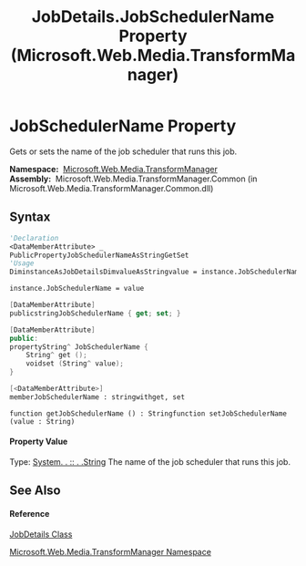 ﻿---
title: JobDetails.JobSchedulerName Property  (Microsoft.Web.Media.TransformManager)
TOCTitle: JobSchedulerName Property
ms:assetid: P:Microsoft.Web.Media.TransformManager.JobDetails.JobSchedulerName
ms:mtpsurl: https://msdn.microsoft.com/en-us/library/microsoft.web.media.transformmanager.jobdetails.jobschedulername(v=VS.90)
ms:contentKeyID: 35521018
ms.date: 06/14/2012
mtps_version: v=VS.90
f1_keywords:
- Microsoft.Web.Media.TransformManager.JobDetails.set_JobSchedulerName
- Microsoft.Web.Media.TransformManager.JobDetails.get_JobSchedulerName
- Microsoft.Web.Media.TransformManager.JobDetails.JobSchedulerName
dev_langs:
- CSharp
- JScript
- VB
- FSharp
- c++
api_location:
- Microsoft.Web.Media.TransformManager.Common.dll
api_name:
- Microsoft.Web.Media.TransformManager.JobDetails.get_JobSchedulerName
- Microsoft.Web.Media.TransformManager.JobDetails.JobSchedulerName
- Microsoft.Web.Media.TransformManager.JobDetails.set_JobSchedulerName
api_type:
- Managed
topic_type:
- apiref
- kbSyntax
product_family_name: VS
ROBOTS: INDEX,FOLLOW
---

# JobSchedulerName Property

Gets or sets the name of the job scheduler that runs this job.

**Namespace:**  [Microsoft.Web.Media.TransformManager](microsoft-web-media-transformmanager-namespace.md)  
**Assembly:**  Microsoft.Web.Media.TransformManager.Common (in Microsoft.Web.Media.TransformManager.Common.dll)

## Syntax

``` vb
'Declaration
<DataMemberAttribute> _
PublicPropertyJobSchedulerNameAsStringGetSet
'Usage
DiminstanceAsJobDetailsDimvalueAsStringvalue = instance.JobSchedulerName

instance.JobSchedulerName = value
```

``` csharp
[DataMemberAttribute]
publicstringJobSchedulerName { get; set; }
```

``` c++
[DataMemberAttribute]
public:
propertyString^ JobSchedulerName {
    String^ get ();
    voidset (String^ value);
}
```

``` fsharp
[<DataMemberAttribute>]
memberJobSchedulerName : stringwithget, set
```

``` jscript
function getJobSchedulerName () : Stringfunction setJobSchedulerName (value : String)
```

#### Property Value

Type: [System. . :: . .String](https://msdn.microsoft.com/en-us/library/s1wwdcbf\(v=vs.90\))  
The name of the job scheduler that runs this job.  

## See Also

#### Reference

[JobDetails Class](jobdetails-class-microsoft-web-media-transformmanager.md)

[Microsoft.Web.Media.TransformManager Namespace](microsoft-web-media-transformmanager-namespace.md)

